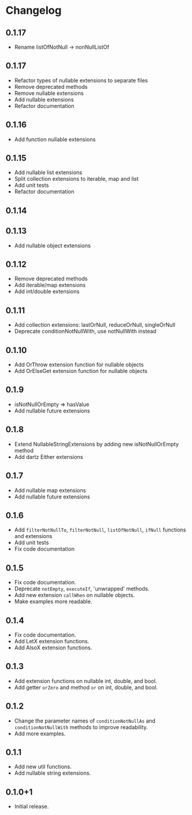 # Changelog

## 0.1.17
- Rename listOfNotNull -> nonNullListOf

## 0.1.17
- Refactor types of nullable extensions to separate files
- Remove deprecated methods
- Remove nullable extensions
- Add nullable extensions
- Refactor documentation

## 0.1.16

- Add function nullable extensions

## 0.1.15

- Add nullable list extensions
- Split collection extensions to iterable, map and list
- Add unit tests
- Refactor documentation

## 0.1.14


## 0.1.13

- Add nullable object extensions

## 0.1.12

- Remove deprecated methods
- Add iterable/map extensions
- Add int/double extensions

## 0.1.11

- Add collection extensions: lastOrNull, reduceOrNull, singleOrNull
- Deprecate conditionNotNullWith, use notNullWith instead

## 0.1.10

- Add OrThrow extension function for nullable objects
- Add OrElseGet extension function for nullable objects

## 0.1.9

- isNotNullOrEmpty => hasValue
- Add nullable future extensions

## 0.1.8

- Extend NullableStringExtensions by adding new isNotNullOrEmpty method
- Add dartz Either extensions

## 0.1.7

- Add nullable map extensions
- Add nullable future extensions

## 0.1.6

- Add `filterNotNullTo`, `filterNotNull`, `listOfNotNull`, `ifNull` functions and extensions
- Add unit tests
- Fix code documentation

## 0.1.5

- Fix code documentation.
- Deprecate `notEmpty`, `executeIf`, 'unwrapped' methods.
- Add new extension `callWhen` on nullable objects.
- Make examples more readable.

## 0.1.4

- Fix code documentation.
- Add LetX extension functions.
- Add AlsoX extension functions.

## 0.1.3

- Add extension functions on nullable int, double, and bool.
- Add getter `orZero` and method `or` on int, double, and bool.

## 0.1.2

- Change the parameter names of `conditionNotNullAs` and `conditionNotNullWith`
  methods to improve readability.
- Add more examples.

## 0.1.1

- Add new util functions.
- Add nullable string extensions.

## 0.1.0+1

- Initial release.
